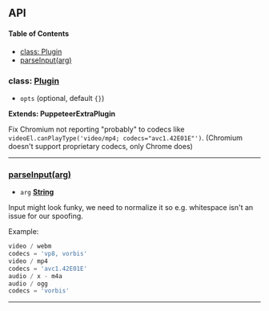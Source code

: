 ## API

<!-- Generated by documentation.js. Update this documentation by updating the source code. -->

#### Table of Contents

- [class: Plugin](#class-plugin)
- [parseInput(arg)](#parseinputarg)

### class: [Plugin](https://github.com/berstend/puppeteer-extra/blob/ceca9c6fed0a9f39d6c80b71fd413f3656ebb704/packages/puppeteer-extra-plugin-stealth/evasions/media.codecs/index.js#L11-L87)

- `opts` (optional, default `{}`)

**Extends: PuppeteerExtraPlugin**

Fix Chromium not reporting "probably" to codecs like `videoEl.canPlayType('video/mp4; codecs="avc1.42E01E"')`.
(Chromium doesn't support proprietary codecs, only Chrome does)

---

### [parseInput(arg)](https://github.com/berstend/puppeteer-extra/blob/ceca9c6fed0a9f39d6c80b71fd413f3656ebb704/packages/puppeteer-extra-plugin-stealth/evasions/media.codecs/index.js#L32-L50)

- `arg` **[String](https://developer.mozilla.org/docs/Web/JavaScript/Reference/Global_Objects/String)**

Input might look funky, we need to normalize it so e.g. whitespace isn't an issue for our spoofing.

Example:

```javascript
video / webm
codecs = 'vp8, vorbis'
video / mp4
codecs = 'avc1.42E01E'
audio / x - m4a
audio / ogg
codecs = 'vorbis'
```

---
